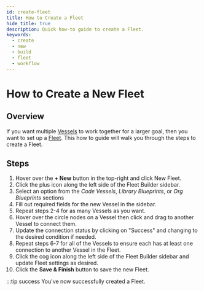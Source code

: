 ```yaml
---
id: create-fleet
title: How to Create a Fleet
hide_title: true
description: Quick how-to guide to create a Fleet.
keywords:
  - create
  - new
  - build
  - fleet
  - workflow
---
```


# How to Create a New Fleet

## Overview

If you want multiple [Vessels](../../reference/vessels.md) to work together for a larger goal, then you want to set up a [Fleet](../../reference/fleets.md). This how to guide will walk you through the steps to create a Fleet.

## Steps

1. Hover over the **+ New** button in the top-right and click New Fleet.
2. Click the plus icon along the left side of the Fleet Builder sidebar.
3. Select an option from the _Code Vessels_, _Library Blueprints_, or _Org Blueprints_ sections
4. Fill out required fields for the new Vessel in the sidebar.
5. Repeat steps 2-4 for as many Vessels as you want.
6. Hover over the circle nodes on a Vessel then click and drag to another Vessel to connect them.
7. Update the connection status by clicking on "Success" and changing to the desired condition if needed.
8. Repeat steps 6-7 for all of the Vessels to ensure each has at least one connection to another Vessel in the Fleet.
9. Click the cog icon along the left side of the Fleet Builder sidebar and update Fleet settings as desired.
10. Click the **Save & Finish** button to save the new Fleet.

:::tip success
You've now successfully created a Fleet.
